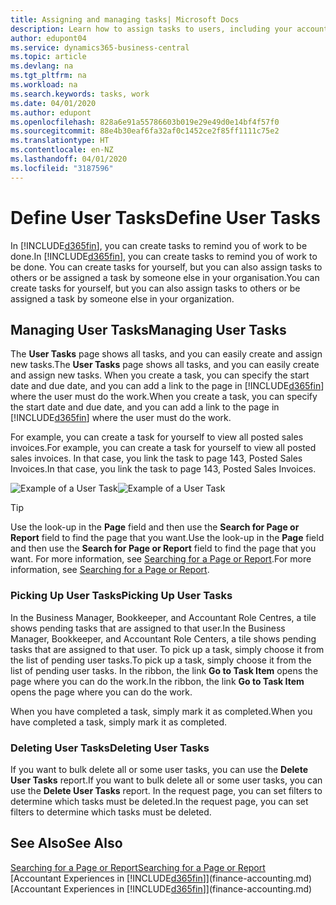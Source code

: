 ```yaml
---
title: Assigning and managing tasks| Microsoft Docs
description: Learn how to assign tasks to users, including your accountant, in Business Central
author: edupont04
ms.service: dynamics365-business-central
ms.topic: article
ms.devlang: na
ms.tgt_pltfrm: na
ms.workload: na
ms.search.keywords: tasks, work
ms.date: 04/01/2020
ms.author: edupont
ms.openlocfilehash: 828a6e91a55786603b019e29e49d0e14bf4f57f0
ms.sourcegitcommit: 88e4b30eaf6fa32af0c1452ce2f85ff1111c75e2
ms.translationtype: HT
ms.contentlocale: en-NZ
ms.lasthandoff: 04/01/2020
ms.locfileid: "3187596"
---
```

# <a name="define-user-tasks"></a><span data-ttu-id="40aaa-103">Define User Tasks</span><span class="sxs-lookup"><span data-stu-id="40aaa-103">Define User Tasks</span></span>
<span data-ttu-id="40aaa-104">In [!INCLUDE[d365fin](includes/d365fin_md.md)], you can create tasks to remind you of work to be done.</span><span class="sxs-lookup"><span data-stu-id="40aaa-104">In [!INCLUDE[d365fin](includes/d365fin_md.md)], you can create tasks to remind you of work to be done.</span></span> <span data-ttu-id="40aaa-105">You can create tasks for yourself, but you can also assign tasks to others or be assigned a task by someone else in your organisation.</span><span class="sxs-lookup"><span data-stu-id="40aaa-105">You can create tasks for yourself, but you can also assign tasks to others or be assigned a task by someone else in your organization.</span></span>  

## <a name="managing-user-tasks"></a><span data-ttu-id="40aaa-106">Managing User Tasks</span><span class="sxs-lookup"><span data-stu-id="40aaa-106">Managing User Tasks</span></span>
<span data-ttu-id="40aaa-107">The **User Tasks** page shows all tasks, and you can easily create and assign new tasks.</span><span class="sxs-lookup"><span data-stu-id="40aaa-107">The **User Tasks** page shows all tasks, and you can easily create and assign new tasks.</span></span> <span data-ttu-id="40aaa-108">When you create a task, you can specify the start date and due date, and you can add a link to the page in [!INCLUDE[d365fin](includes/d365fin_md.md)] where the user must do the work.</span><span class="sxs-lookup"><span data-stu-id="40aaa-108">When you create a task, you can specify the start date and due date, and you can add a link to the page in [!INCLUDE[d365fin](includes/d365fin_md.md)] where the user must do the work.</span></span>  

<span data-ttu-id="40aaa-109">For example, you can create a task for yourself to view all posted sales invoices.</span><span class="sxs-lookup"><span data-stu-id="40aaa-109">For example, you can create a task for yourself to view all posted sales invoices.</span></span> <span data-ttu-id="40aaa-110">In that case, you link the task to page 143, Posted Sales Invoices.</span><span class="sxs-lookup"><span data-stu-id="40aaa-110">In that case, you link the task to page 143, Posted Sales Invoices.</span></span>  

<span data-ttu-id="40aaa-111">![Example of a User Task](media/across-user-tasks/sample-user-task.png "Example of a user task")</span><span class="sxs-lookup"><span data-stu-id="40aaa-111">![Example of a User Task](media/across-user-tasks/sample-user-task.png "Example of a user task")</span></span>

> [!TIP]  
>  <span data-ttu-id="40aaa-112">Use the look-up in the **Page** field and then use the **Search for Page or Report** field to find the page that you want.</span><span class="sxs-lookup"><span data-stu-id="40aaa-112">Use the look-up in the **Page** field and then use the **Search for Page or Report** field to find the page that you want.</span></span> <span data-ttu-id="40aaa-113">For more information, see [Searching for a Page or Report](ui-search.md).</span><span class="sxs-lookup"><span data-stu-id="40aaa-113">For more information, see [Searching for a Page or Report](ui-search.md).</span></span>  

### <a name="picking-up-user-tasks"></a><span data-ttu-id="40aaa-114">Picking Up User Tasks</span><span class="sxs-lookup"><span data-stu-id="40aaa-114">Picking Up User Tasks</span></span>
<span data-ttu-id="40aaa-115">In the Business Manager, Bookkeeper, and Accountant Role Centres, a tile shows pending tasks that are assigned to that user.</span><span class="sxs-lookup"><span data-stu-id="40aaa-115">In the Business Manager, Bookkeeper, and Accountant Role Centers, a tile shows pending tasks that are assigned to that user.</span></span> <span data-ttu-id="40aaa-116">To pick up a task, simply choose it from the list of pending user tasks.</span><span class="sxs-lookup"><span data-stu-id="40aaa-116">To pick up a task, simply choose it from the list of pending user tasks.</span></span> <span data-ttu-id="40aaa-117">In the ribbon, the link **Go to Task Item** opens the page where you can do the work.</span><span class="sxs-lookup"><span data-stu-id="40aaa-117">In the ribbon, the link **Go to Task Item** opens the page where you can do the work.</span></span>  

<span data-ttu-id="40aaa-118">When you have completed a task, simply mark it as completed.</span><span class="sxs-lookup"><span data-stu-id="40aaa-118">When you have completed a task, simply mark it as completed.</span></span>  

### <a name="deleting-user-tasks"></a><span data-ttu-id="40aaa-119">Deleting User Tasks</span><span class="sxs-lookup"><span data-stu-id="40aaa-119">Deleting User Tasks</span></span>
<span data-ttu-id="40aaa-120">If you want to bulk delete all or some user tasks, you can use the **Delete User Tasks** report.</span><span class="sxs-lookup"><span data-stu-id="40aaa-120">If you want to bulk delete all or some user tasks, you can use the **Delete User Tasks** report.</span></span> <span data-ttu-id="40aaa-121">In the request page, you can set filters to determine which tasks must be deleted.</span><span class="sxs-lookup"><span data-stu-id="40aaa-121">In the request page, you can set filters to determine which tasks must be deleted.</span></span>  

## <a name="see-also"></a><span data-ttu-id="40aaa-122">See Also</span><span class="sxs-lookup"><span data-stu-id="40aaa-122">See Also</span></span>
[<span data-ttu-id="40aaa-123">Searching for a Page or Report</span><span class="sxs-lookup"><span data-stu-id="40aaa-123">Searching for a Page or Report</span></span>](ui-search.md)  
<span data-ttu-id="40aaa-124">[Accountant Experiences in [!INCLUDE[d365fin](includes/d365fin_md.md)]](finance-accounting.md)</span><span class="sxs-lookup"><span data-stu-id="40aaa-124">[Accountant Experiences in [!INCLUDE[d365fin](includes/d365fin_md.md)]](finance-accounting.md)</span></span>  
